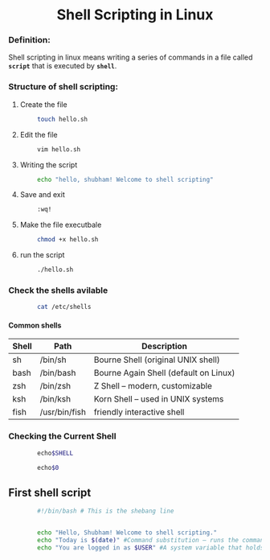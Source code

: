 <h1 align="center">Shell Scripting in Linux </h1>

### Definition:
Shell scripting in linux means writing a series of commands in a file called **`script`** that is executed by **`shell`**.

### Structure of shell scripting:
1. Create the file 
```bash
        touch hello.sh
```
2. Edit the file 
```bash
        vim hello.sh
```
3. Writing the script
```bash
        echo "hello, shubham! Welcome to shell scripting"
```
4. Save and exit 
```bash
        :wq!
```
5. Make the file executbale
```bash
        chmod +x hello.sh
```
6. run the script
```bash 
        ./hello.sh
```
### Check the shells avilable 
```bash
        cat /etc/shells
```
#### Common shells 
| Shell     | Path     | Description       |
|----------------|----------------|----------------|
| sh | /bin/sh  | Bourne Shell (original UNIX shell) |
| bash| /bin/bash | Bourne Again Shell (default on Linux)  |
| zsh | /bin/zsh   | Z Shell – modern, customizable  |
| ksh | /bin/ksh   | Korn Shell – used in UNIX systems  |
| fish| /usr/bin/fish | friendly interactive shell

### Checking the Current Shell 
```bash
        echo$SHELL
```
```bash 
        echo$0
```
## First shell script
```bash
        #!/bin/bash # This is the shebang line


        echo "Hello, Shubham! Welcome to shell scripting."
        echo "Today is $(date)" #Command substitution — runs the command inside parentheses and substitutes its output.
        echo "You are logged in as $USER" #A system variable that holds your username.
```


